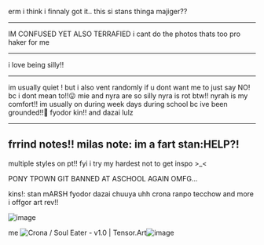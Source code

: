  erm i think i finnaly got it.. 
 this si stans thinga majiger??
___________________________________
 IM CONFUSED YET ALSO TERRAFIED
i cant do the photos thats too pro haker for me
_________________________________________________
i love being silly!!
_______________________________
im usually quiet ! but i also vent randomly if u dont want me to just say NO! bc i dont mean to!!😛
mie and nyra are so silly nyra is rot btw!! 
nyrah is my comfort!! im usually on during week days during school bc ive been grounded!!🤟
 fyodor kin!! and dazai lulz
_____________________________________________________________________________________
 
 frrind notes!!
milas note: im a fart 
stan:HELP?!
---------------------------------------- 
multiple styles on pt!! fyi i try my hardest not to get inspo >_<

PONY TPOWN GIT BANNED AT ASCHOOL AGAIN OMFG...

kins!: stan mARSH fyodor dazai chuuya uhh crona ranpo tecchow and more i offgor 
art rev!! 

![image](https://github.com/omyistxanz/omyistxanz/assets/148891914/b757a8c0-7a3a-4c76-b95a-afb130d6aa54)

me 
<img src="https://image.tensorartassets.com/posts/images/685455816978910657/e0a9c87d-59b0-4aae-b2c4-98f70afe0ee7.jpg" alt="Crona / Soul Eater - v1.0 | Tensor.Art"/>![image](https://github.com/omyistxanz/omyistxanz/assets/148891914/19d6d8d0-3c5e-44b7-a499-ed2d883d31b3)
